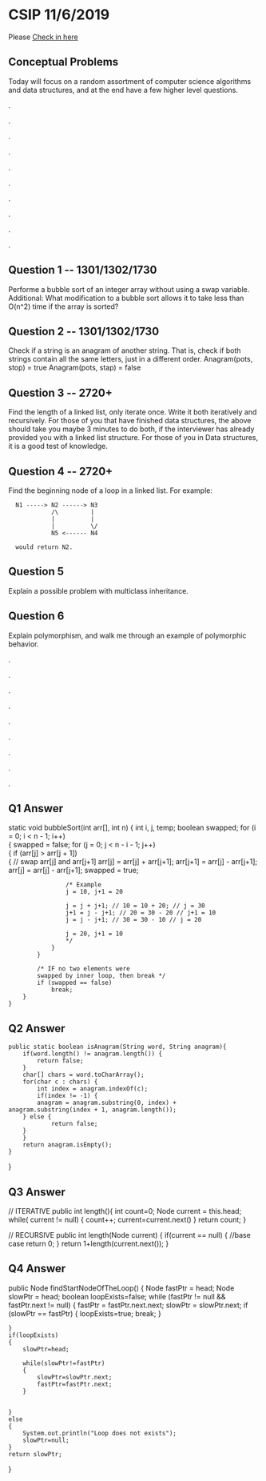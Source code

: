 # CSIP 11/6/2019

Please [Check in here](https://docs.google.com/forms/d/e/1FAIpQLScmmgOxU1sxZPqFstweD_qU8C_eu0MtK6wn3BajnftPz6j7_A/viewform?usp=sf_link)



## Conceptual Problems

   Today will focus on a random assortment of computer science algorithms and data structures, and at the end have a few higher level questions. 

.

.

.

.

.

.

.

.

.

.


## Question 1 -- 1301/1302/1730
   Performe a bubble sort of an integer array without using a swap variable.
   Additional: What modification to a bubble sort allows it to take less than O(n^2) time if the array is sorted?
   
## Question 2 -- 1301/1302/1730
   Check if a string is an anagram of another string. That is, check if both strings contain all the same letters, just in a different order.
      Anagram(pots, stop) = true
      Anagram(pots, stap) = false
   
## Question 3 -- 2720+
   Find the length of a linked list, only iterate once. Write it both iteratively and recursively.
      For those of you that have finished data structures, the above should take you maybe 3 minutes to do both, if the interviewer has already provided you with a linked list structure. For those of you in Data structures, it is a good test of knowledge.
      
## Question 4 -- 2720+
   Find the beginning node of a loop in a linked list. For example:
   
      N1 -----> N2 ------> N3
                /\         |
                |          |
                |          \/
                N5 <------ N4
                
      would return N2.
      
      
## Question 5
   Explain a possible problem with multiclass inheritance.
   
## Question 6
   Explain polymorphism, and walk me through an example of polymorphic behavior.
   
.

.

.

.

.

.

.

.

.

## Q1 Answer
static void bubbleSort(int arr[], int n) { 
        int i, j, temp; 
        boolean swapped; 
        for (i = 0; i < n - 1; i++)  
        { 
            swapped = false; 
            for (j = 0; j < n - i - 1; j++)  
            { 
                if (arr[j] > arr[j + 1])  
                { 
                    // swap arr[j] and arr[j+1] 
                    arr[j] = arr[j] + arr[j+1]; 
                    arr[j+1] = arr[j] - arr[j+1]; 
                    arr[j] = arr[j] - arr[j+1]; 
                    swapped = true; 
                    
                    /* Example
                    j = 10, j+1 = 20
                    
                    j = j + j+1; // 10 = 10 + 20; // j = 30
                    j+1 = j - j+1; // 20 = 30 - 20 // j+1 = 10
                    j = j - j+1; // 30 = 30 - 10 // j = 20
                    
                    j = 20, j+1 = 10
                    */
                } 
            } 
  
            /* IF no two elements were
            swapped by inner loop, then break */
            if (swapped == false) 
                break; 
        } 
    } 
    
## Q2 Answer
    public static boolean isAnagram(String word, String anagram){
        if(word.length() != anagram.length()) {
            return false;
        }
        char[] chars = word.toCharArray();
        for(char c : chars) {
            int index = anagram.indexOf(c);
            if(index != -1) {
	    	anagram = anagram.substring(0, index) + anagram.substring(index + 1, anagram.length());
	    } else {
                return false;
	    }
        }
        return anagram.isEmpty();
    }

}

## Q3 Answer

// ITERATIVE
public int length(){ 
   int count=0; 
   Node current = this.head; 
   while(
      current != null) { 
         count++; 
         current=current.next() 
      } 
   return count; 
}

// RECURSIVE
public int length(Node current) { 
   if(current == null) { 
      //base case 
      return 0; 
   } 
   return 1+length(current.next()); 
}

## Q4 Answer
public Node findStartNodeOfTheLoop() {
	Node fastPtr = head;
	Node slowPtr = head;
	boolean loopExists=false;
	while (fastPtr != null && fastPtr.next != null) {
		fastPtr = fastPtr.next.next;
		slowPtr = slowPtr.next;
		if (slowPtr == fastPtr)
		{
			loopExists=true;
			break;
		}
 
	}
	if(loopExists)
	{
		slowPtr=head;
 
		while(slowPtr!=fastPtr)
		{
			slowPtr=slowPtr.next;
			fastPtr=fastPtr.next;
		}
 
 
	}
	else
	{
		System.out.println("Loop does not exists");
		slowPtr=null;
	}
	return slowPtr;
}
